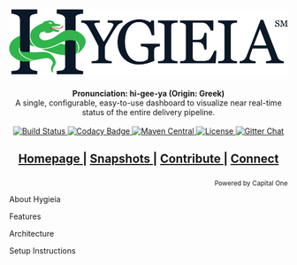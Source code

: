 <h1 align="center"><img width="650" src="/images/hygieia_b.png"></h1>

<div align="center">
  <strong>Pronunciation: hi-gee-ya (Origin: Greek)</strong>
</div>
<div align="center">
  A single, configurable, easy-to-use dashboard to visualize near real-time status of the entire delivery pipeline.
</div>

<br />

<div align="center">
  <!-- Build Status -->
  <a href="https://travis-ci.org/capitalone/Hygieia.svg?branch=master">
    <img src="https://travis-ci.org/capitalone/Hygieia.svg?branch=master"
      alt="Build Status" />
  </a>
  <!-- Codacy Badge -->
  <a href="https://www.codacy.com/app/amit-mawkin/Hygieia">
    <img src="https://api.codacy.com/project/badge/grade/de1a2a557f8e458e9a959be8c2e7fcba"
      alt="Codacy Badge" />
  </a>
  <!-- Maven Central -->
  <a href="http://search.maven.org/#search%7Cga%7C1%7Ccapitalone">
    <img src="https://img.shields.io/maven-central/v/com.capitalone.dashboard/Hygieia.svg"
      alt="Maven Central" />
  </a>
  <!-- License -->
  <a href="https://www.apache.org/licenses/LICENSE-2.0">
    <img src="https://img.shields.io/badge/license-Apache%202-blue.svg"
      alt="License" />
  </a>
  <!-- Gitter Chat -->
  <a href="https://gitter.im/capitalone/Hygieia?utm_source=badge&utm_medium=badge&utm_campaign=pr-badge&utm_content=badge">
    <img src="https://badges.gitter.im/Join%20Chat.svg"
      alt="Gitter Chat" />
  </a>
</div>

<div align="center">
  <h2>
    <a href="https://developer.capitalone.com/opensource-projects/hygieia/">
      Homepage
    </a>
    <span> | </span>
    <!--<a href="#">
      Setup Hygieia
    </a>
    <span> | </span> -->
    <a href="#">
      Snapshots
    </a>
    <span> | </span>
    <a href="#">
      Contribute
    </a>
    <span> | </span>
    <a href="http://www.capitalone.io/Hygieia/contact.html">
      Connect
    </a>
  </h2>
</div>

<div align="right">
  <sub>Powered by Capital One
  <a href="#">
  </a>
</div>

About Hygieia

Features

Architecture

Setup Instructions

